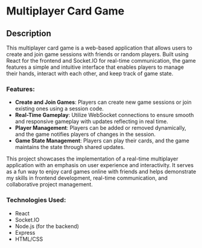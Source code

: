 # Multiplayer Card Game

## Description

This multiplayer card game is a web-based application that allows users to create and join game sessions with friends or random players. Built using React for the frontend and Socket.IO for real-time communication, the game features a simple and intuitive interface that enables players to manage their hands, interact with each other, and keep track of game state.

### Features:
- **Create and Join Games**: Players can create new game sessions or join existing ones using a session code.
- **Real-Time Gameplay**: Utilize WebSocket connections to ensure smooth and responsive gameplay with updates reflecting in real time.
- **Player Management**: Players can be added or removed dynamically, and the game notifies players of changes in the session.
- **Game State Management**: Players can play their cards, and the game maintains the state through shared updates.

This project showcases the implementation of a real-time multiplayer application with an emphasis on user experience and interactivity. It serves as a fun way to enjoy card games online with friends and helps demonstrate my skills in frontend development, real-time communication, and collaborative project management.

### Technologies Used:
- React
- Socket.IO
- Node.js (for the backend)
- Express
- HTML/CSS
